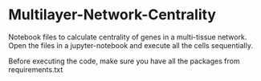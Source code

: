 # Multilayer-Network-Centrality
Notebook files to calculate centrality of genes in a multi-tissue network.
Open the files in a jupyter-notebook and execute all the cells sequentially. 

Before executing the code, make sure you have all the packages from requirements.txt
